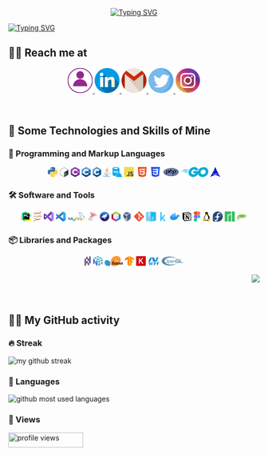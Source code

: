 
<p align="center">
<a href="https://git.io/typing-svg">
    <img src="https://readme-typing-svg.demolab.com?font=Indie+Flower&size=70&duration=3000&pause=15000&color=9D92FF&vCenter=true&multiline=true&width=500&height=150&lines=Heyyyy+Y'all!!" alt="Typing SVG" />
  </a>
</p>

<a href="https://git.io/typing-svg">
    <img src="https://readme-typing-svg.demolab.com?font=Indie+Flower&size=30&pause=1000&color=9D92FF&vCenter=true&multiline=true&width=1000&height=150&lines=I'm+jana%2C+an+outta-this-world+geek+%F0%9F%91%A9%E2%80%8D%F0%9F%92%BB+;Here+u+can+find+me+sharing+my+stuff+-any+kind+of+stuff+that+interests+me!+;Keep+learning%2C+stay+hydrated!+and+follow+me+to+make+this+world+better+%F0%9F%90%B1%E2%80%8D%F0%9F%8F%8D" alt="Typing SVG" />
  </a>

<br>

## 🧘‍♀️ Reach me at

<p align="center">

  <a href="https://Janaherself.github.io">
      <img height="50px" src="/icons/portfolio.png" title="portfolio">
    </a>
  <a href="https://www.linkedin.com/in/jana-abusaa">
      <img height="50px" src="/icons/linkedin.png" title="linkedIn">
    </a>
  <a href="mailto:jana.abusaa@gmail.com">
      <img height="50px" src="/icons/gmail.png" title="email">
    </a>
  <a href="https://twitter.com/Janaherselff">
      <img height="50px" src="/icons/twitter.png" title="twitter">
    </a>
  <a href="https://instagram.com/Janaherselff">
      <img height="50px" src="/icons/instagram.png" title="instagram">
   </a>

</p>

  <br>

## 🧠 Some Technologies and Skills of Mine

### 🔡 Programming and Markup Languages
<p align="center">

  <img height="20px" src="/logos/python.png" title="Python">
  <img height="20px" src="/logos/bash.png" title="Bash">
  <img height="20px" src="/logos/csharp.png" title="C#">
  <img height="20px" src="/logos/cpp.png" title="C++">
  <img height="20px" src="/logos/c.png" title="C">
  <img height="20px" src="/logos/java.png" title="Java">
  <img height="20px" src="/logos/sql.png" title="SQL">
  <img height="20px" src="/logos/javascript.png" title="JavaScript">
  <img height="20px" src="/logos/html.png" title="HTML">
  <img height="20px" src="/logos/css.png" title="CSS">
  <img height="20px" src="/logos/php.png" title="PHP">
  <img height="20px" src="/logos/go.png" title="Go">
  <img height="20px" src="/logos/assembly.png" title="Assembly">

</p>

### 🛠 Software and Tools
<p align="center">

  <img height="20px" src="/logos/pycharm.png" title="PyCharm">
  <img height="20px" src="/logos/jupyter.png" title="Jupyter Notebook">
  <img height="20px" src="/logos/vs.png" title="Visual Studio">
  <img height="20px" src="/logos/vsc.png" title="VS Code">
  <img height="20px" src="/logos/mysql.png" title="MySQL">
  <img height="20px" src="/logos/sqlserver.png" title="SQL Server">
  <img height="20px" src="/logos/weka.png" title="Weka">
  <img height="20px" src="/logos/netbeans.png" title="NetBeans">
  <img height="20px" src="/logos/virtualbox.png" title="VirtualBox">
  <img height="20px" src="/logos/git.png" title="Git">
  <img height="20px" src="/logos/facepager.png" title="Facepager">
  <img height="20px" src="/logos/kaggle.png" title="Kaggle">
  <img height="20px" src="/logos/docker.png" title="Docker">
  <img height="20px" src="/logos/notion.png" title="Notion">
  <img height="20px" src="/logos/figma.png" title="Figma">
  <img height="20px" src="/logos/linux.png" title="Linux">
  <img height="20px" src="/logos/fedora.png" title="Fedora">
  <img height="20px" src="/logos/manjaro.png" title="Manjaro">
  <img height="20px" src="/logos/opensuse.png" title="OpensSUSE">

</p>

### 📦 Libraries and Packages
<p align="center">

  <img height="20px" src="/logos/pandas.png" title="Pandas">
  <img height="20px" src="/logos/numpy.png" title="Numpy">
  <img height="20px" src="/logos/sklearn.png" title="Sci-Kit Learn">
  <img height="20px" src="/logos/tensorflow.png" title="TensorFlow">
  <img height="20px" src="/logos/keras.png" title="Keras">
  <img height="20px" src="/logos/wpf.png" title="WPF">
  <img height="20px" src="/logos/opengl.png" title="OpenGL">

</p>

<p align="right"> <img src="https://media4.giphy.com/media/hFROvOhBPQVRm/giphy.gif?cid=ecf05e47oop5kp6csic7cu09f83t7bv33p6fjqz47yj1umkx&rid=giphy.gif&ct=g"> </p>

<br>

## 🤹‍♂️ My GitHub activity

### 🔥 Streak
  <img src="https://streak-stats.demolab.com/?user=janaherself&theme=holi-theme&hide_border=true&sideNums=9D92FF&sideLabels=9D92FF&currStreakLabel=9D92FF" title="my github streak">

### 🐍 Languages
  <img src="https://github-readme-stats.vercel.app/api/top-langs/?username=janaherself&layout=compact&theme=material-palenight&title_color=9D92FF&bg_color=000015&hide_border=true" title="github most used languages">

### 👀 Views
  <img width="150px" height="30px" src="https://komarev.com/ghpvc/?username=janaherself&style=rounded-square&color=9D92FF" 
    title="profile views">
  
  <br>

